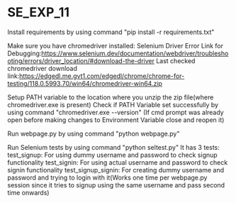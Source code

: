 # SE_EXP_11
Install requirements by using command "pip install -r requirements.txt"

Make sure you have chromedriver installed:
    Selenium Driver Error Link for Debugging:https://www.selenium.dev/documentation/webdriver/troubleshooting/errors/driver_location/#download-the-driver
    Last checked chromedriver download link:https://edgedl.me.gvt1.com/edgedl/chrome/chrome-for-testing/118.0.5993.70/win64/chromedriver-win64.zip

Setup PATH variable to the location where you unzip the zip file(where chromedriver.exe is present)
    Check if PATH Variable set successfully by using command "chromedriver.exe --version" (If cmd prompt was already open before making changes to Environment Variable close and reopen it)

Run webpage.py by using command "python webpage.py"

Run Selenium tests by using command "python seltest.py"
    It has 3 tests:
        test_signup: For using dummy username and password to check signup functionality
        test_signin: For using actual username and password to check signin functionality
        test_signup_signin: For creating dummy username and password and trying to login with it(Works one time per webpage.py session since it tries to signup using the same username and pass second time onwards)
